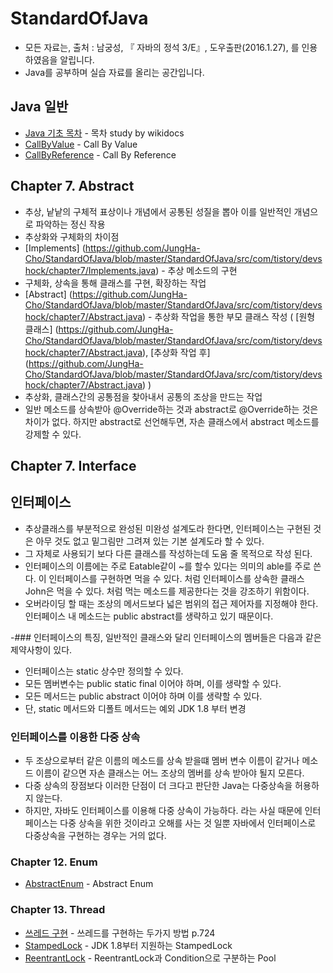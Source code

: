 # StandardOfJava
- 모든 자료는, 출처 : 남궁성, 『 자바의 정석 3/E』, 도우출판(2016.1.27), 를 인용하였음을 알립니다.
- Java를 공부하며 실습 자료를 올리는 공간입니다.

## Java 일반
- [Java 기초 목차](https://github.com/JungHa-Cho/StandardOfJava/tree/master/Java) - 목차 study by wikidocs
- [CallByValue](https://github.com/JungHa-Cho/StandardOfJava/blob/master/StandardOfJava/src/com/tistory/devshock/common/Counter.java) - Call By Value
- [CallByReference](https://github.com/JungHa-Cho/StandardOfJava/blob/master/StandardOfJava/src/com/tistory/devshock/common/Counter2.java) - Call By Reference

## Chapter 7. Abstract
- 추상, 낱낱의 구체적 표상이나 개념에서 공통된 성질을 뽑아 이를 일반적인 개념으로 파악하는 정신 작용
- 추상화와 구체화의 차이점
- [Implements] (https://github.com/JungHa-Cho/StandardOfJava/blob/master/StandardOfJava/src/com/tistory/devshock/chapter7/Implements.java) - 추상 메소드의 구현
- 구체화, 상속을 통해 클래스를 구현, 확장하는 작업
- [Abstract] (https://github.com/JungHa-Cho/StandardOfJava/blob/master/StandardOfJava/src/com/tistory/devshock/chapter7/Abstract.java) - 추상화 작업을 통한 부모 클래스 작성 ( [원형 클래스] (https://github.com/JungHa-Cho/StandardOfJava/blob/master/StandardOfJava/src/com/tistory/devshock/chapter7/Abstract.java), [추상화 작업 후] (https://github.com/JungHa-Cho/StandardOfJava/blob/master/StandardOfJava/src/com/tistory/devshock/chapter7/Abstract.java) )
- 추상화, 클래스간의 공통점을 찾아내서 공통의 조상을 만드는 작업
- 일반 메소드를 상속받아 @Override하는 것과 abstract로 @Override하는 것은 차이가 없다. 하지만 abstract로 선언해두면, 자손 클래스에서 abstract 메소드를 강제할 수 있다.

## Chapter 7. Interface

## 인터페이스
- 추상클래스를 부분적으로 완성된 미완성 설계도라 한다면, 인터페이스는 구현된 것은 아무 것도 없고 밑그림만 그려져 있는 기본 설계도라 할 수 있다.
- 그 자체로 사용되기 보다 다른 클래스를 작성하는데 도움 줄 목적으로 작성 된다.
- 인터페이스의 이름에는 주로 Eatable같이 ~를 할수 있다는 의미의 able를 주로 쓴다. 이 인터페이스를 구현하면 먹을 수 있다. 처럼 인터페이스를 상속한 클래스 John은 먹을 수 있다. 처럼 먹는 메소드를 제공한다는 것을 강조하기 위함이다.
- 오버라이딩 할 때는 조상의 메서드보다 넓은 범위의 접근 제어자를 지정해야 한다. 인터페이스 내 메소드는 public abstract를 생략하고 있기 때문이다.

-### 인터페이스의 특징, 일반적인 클래스와 달리 인터페이스의 멤버들은 다음과 같은 제약사항이 있다.
- 인터페이스는 static 상수만 정의할 수 있다.
- 모든 멤버변수는 public static final 이어야 하며, 이를 생략할 수 있다.
- 모든 메서드는 public abstract 이어야 하며 이를 생략할 수 있다.
- 단, static 메서드와 디폴트 메서드는 예외 JDK 1.8 부터 변경

### 인터페이스를 이용한 다중 상속
- 두 조상으로부터 같은 이름의 메소드를 상속 받을떄 멤버 변수 이름이 같거나 메소드 이름이 같으면 자손 클래스는 어느 조상의 멤버를 상속 받아야 될지 모른다.
- 다중 상속의 장점보다 이러한 단점이 더 크다고 판단한 Java는 다중상속을 허용하지 않는다.
- 하지만, 자바도 인터페이스를 이용해 다중 상속이 가능하다. 라는 사실 때문에 인터페이스는 다중 상속을 위한 것이라고 오해를 사는 것 일뿐 자바에서 인터페이스로 다중상속을 구현하는 경우는 거의 없다.

### Chapter 12. Enum
- [AbstractEnum](https://github.com/JungHa-Cho/StandardOfJava/blob/master/StandardOfJava/src/com/tistory/devshock/chapter12/AbstractEnum.java) - Abstract Enum

### Chapter 13. Thread
- [쓰레드 구현](https://github.com/JungHa-Cho/StandardOfJava/blob/master/StandardOfJava/src/com/tistory/devshock/chapter13/ThreadExample1.java) - 쓰레드를 구현하는 두가지 방법 p.724
- [StampedLock](https://github.com/JungHa-Cho/StandardOfJava/blob/master/StandardOfJava/src/com/tistory/devshock/chapter13/ThreadExample2.java) - JDK 1.8부터 지원하는 StampedLock
- [ReentrantLock](https://github.com/JungHa-Cho/StandardOfJava/blob/master/StandardOfJava/src/com/tistory/devshock/chapter13/ThreadWaitExample1.java) - ReentrantLock과 Condition으로 구분하는 Pool
